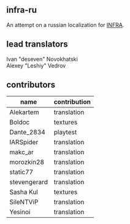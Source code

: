 ## infra-ru
An attempt on a russian localization for [INFRA](http://store.steampowered.com/app/251110/INFRA/).

## lead translators
Ivan "deseven" Novokhatski  
Alexey "Leshiy" Vedrov

## contributors
| name         | contribution |
|--------------|--------------|
| Alekartem    | translation  |
| Boldoc       | textures     |
| Dante_2834   | playtest     |
| IARSpider    | translation  |
| makc_ar      | translation  |
| morozkin28   | translation  |
| static77     | translation  |
| stevengerard | translation  |
| Sasha Kul    | textures     |
| SileNTViP    | translation  |
| Yesinoi      | translation  |
